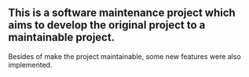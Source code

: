 ## This is a software maintenance project which aims to develop the original project to a maintainable project.
Besides of make the project maintainable, some new features were also implemented.
